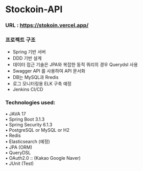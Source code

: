 # Stockoin-API

### URL : https://stokoin.vercel.app/

### 프로젝트 구조
- Spring 기반 서버    
- DDD 기반 설계     
- 데이터 접근 기술은 JPA와 복잡한 동적 쿼리의 경우 Querydsl 사용    
- Swagger API 를 사용하여 API 문서화
- DB는 MySQL과 Rredis
- 로그 모니터링용 ELK 구축 예정
- Jenkins CI/CD

### Technologies used:

• JAVA 17    
• Spring Boot 3.1.3     
• Spring Security 6.1.3     
• PostgreSQL or MySQL or H2            
• Redis    
• Elasticsearch (예정)    
• JPA (ORM)   
• QueryDSL      
• OAuth2.0 :: (Kakao Google Naver)     
• JUnit (Test)    
